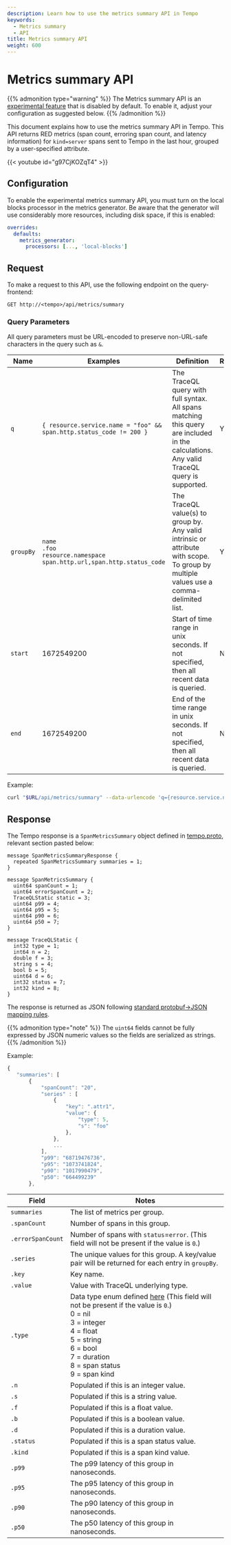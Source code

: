 ```yaml
---
description: Learn how to use the metrics summary API in Tempo
keywords:
  - Metrics summary
  - API
title: Metrics summary API
weight: 600
---
```


# Metrics summary API

{{% admonition type="warning" %}}
The Metrics summary API is an [experimental feature](/docs/release-life-cycle) that is disabled by default. To enable it, adjust your configuration as suggested below.
{{% /admonition %}}

This document explains how to use the metrics summary API in Tempo.
This API returns RED metrics (span count, erroring span count, and latency information) for `kind=server` spans sent to Tempo in the last hour, grouped by a user-specified attribute.

{{< youtube id="g97CjKOZqT4" >}}

## Configuration

To enable the experimental metrics summary API, you must turn on the local blocks processor in the metrics generator.
Be aware that the generator will use considerably more resources, including disk space, if this is enabled:

```yaml
overrides:
  defaults:
    metrics_generator:
      processors: [..., 'local-blocks']
```

## Request

To make a request to this API, use the following endpoint on the query-frontend:

```
GET http://<tempo>/api/metrics/summary
```

### Query Parameters

All query parameters must be URL-encoded to preserve non-URL-safe characters in the query such as `&`.

| Name      | Examples                                                                                         | Definition                                                                                                                                | Required? |
| --------- | ------------------------------------------------------------------------------------------------ | ----------------------------------------------------------------------------------------------------------------------------------------- | --------- |
| `q`       | `{ resource.service.name = "foo" && span.http.status_code != 200 }`                              | The TraceQL query with full syntax. All spans matching this query are included in the calculations. Any valid TraceQL query is supported. | Yes       |
| `groupBy` | `name` <br /> `.foo` <br/> `resource.namespace` <br/> `span.http.url,span.http.status_code` <br> | The TraceQL value(s) to group by. Any valid intrinsic or attribute with scope. To group by multiple values use a comma-delimited list.    | Yes       |
| `start `  | 1672549200                                                                                       | Start of time range in unix seconds. If not specified, then all recent data is queried.                                                   | No        |
| `end`     | 1672549200                                                                                       | End of the time range in unix seconds. If not specified, then all recent data is queried.                                                 | No        |

Example:

```bash
curl "$URL/api/metrics/summary" --data-urlencode 'q={resource.service.name="checkout-service"}' --data-urlencode 'groupBy=name'
```

## Response

The Tempo response is a `SpanMetricsSummary` object defined in [tempo.proto](https://github.com/grafana/tempo/blob/main/pkg/tempopb/tempo.proto#L234), relevant section pasted below:

```
message SpanMetricsSummaryResponse {
  repeated SpanMetricsSummary summaries = 1;
}

message SpanMetricsSummary {
  uint64 spanCount = 1;
  uint64 errorSpanCount = 2;
  TraceQLStatic static = 3;
  uint64 p99 = 4;
  uint64 p95 = 5;
  uint64 p90 = 6;
  uint64 p50 = 7;
}

message TraceQLStatic {
  int32 type = 1;
  int64 n = 2;
  double f = 3;
  string s = 4;
  bool b = 5;
  uint64 d = 6;
  int32 status = 7;
  int32 kind = 8;
}

```

The response is returned as JSON following [standard protobuf->JSON mapping rules](https://protobuf.dev/programming-guides/proto3/#json).

{{% admonition type="note" %}}
The `uint64` fields cannot be fully expressed by JSON numeric values so the fields are serialized as strings.
{{% /admonition %}}

Example:

```javascript
{
   "summaries": [
       {
           "spanCount": "20",
           "series" : [
               {
                   "key": ".attr1",
                   "value": {
                       "type": 5,
                       "s": "foo"
                   },
               },
               ...
           ],
           "p99": "68719476736",
           "p95": "1073741824",
           "p90": "1017990479",
           "p50": "664499239"
       },
```

| Field             | Notes                                                                                                                                                                                                                                                                                               |
| ----------------- | --------------------------------------------------------------------------------------------------------------------------------------------------------------------------------------------------------------------------------------------------------------------------------------------------- |
| `summaries`       | The list of metrics per group.                                                                                                                                                                                                                                                                      |
| `.spanCount`      | Number of spans in this group.                                                                                                                                                                                                                                                                      |
| `.errorSpanCount` | Number of spans with `status`=`error`. (This field will not be present if the value is `0`.)                                                                                                                                                                                                        |
| `.series`         | The unique values for this group. A key/value pair will be returned for each entry in `groupBy`.                                                                                                                                                                                                    |
| `.key`            | Key name.                                                                                                                                                                                                                                                                                           |
| `.value`          | Value with TraceQL underlying type.                                                                                                                                                                                                                                                                 |
| `.type`           | Data type enum defined [here](https://github.com/grafana/tempo/blob/main/pkg/traceql/enum_statics.go#L8) (This field will not be present if the value is `0`.) <br/>0 = nil<br/>3 = integer<br/> 4 = float <br/> 5 = string<br/> 6 = bool<br/> 7 = duration<br/> 8 = span status<br/> 9 = span kind |
| `.n`              | Populated if this is an integer value.                                                                                                                                                                                                                                                              |
| `.s`              | Populated if this is a string value.                                                                                                                                                                                                                                                                |
| `.f`              | Populated if this is a float value.                                                                                                                                                                                                                                                                 |
| `.b`              | Populated if this is a boolean value.                                                                                                                                                                                                                                                               |
| `.d`              | Populated if this is a duration value.                                                                                                                                                                                                                                                              |
| `.status`         | Populated if this is a span status value.                                                                                                                                                                                                                                                           |
| `.kind`           | Populated if this is a span kind value.                                                                                                                                                                                                                                                             |
| `.p99`            | The p99 latency of this group in nanoseconds.                                                                                                                                                                                                                                                       |
| `.p95`            | The p95 latency of this group in nanoseconds.                                                                                                                                                                                                                                                       |
| `.p90`            | The p90 latency of this group in nanoseconds.                                                                                                                                                                                                                                                       |
| `.p50`            | The p50 latency of this group in nanoseconds.                                                                                                                                                                                                                                                       |
